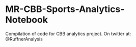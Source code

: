 # MR-CBB-Sports-Analytics-Notebook
Compilation of code for CBB analytics project. On twitter at: @RuffnerAnalysis
